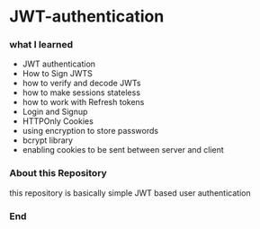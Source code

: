 # JWT-authentication

### what I learned

- JWT authentication
- How to Sign JWTS
- how to verify and decode JWTs
- how to make sessions stateless
- how to work with Refresh tokens
- Login and Signup
- HTTPOnly Cookies
- using encryption to store passwords 
- bcrypt library 
- enabling cookies to be sent between server and client

### About this Repository  

this repository is basically simple JWT based user authentication  



### End

